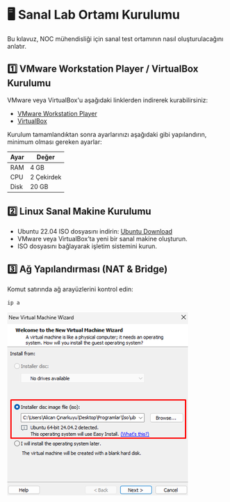 # 🖥️ Sanal Lab Ortamı Kurulumu

Bu kılavuz, NOC mühendisliği için sanal test ortamının nasıl oluşturulacağını anlatır.

## 1️⃣ VMware Workstation Player / VirtualBox Kurulumu
VMware veya VirtualBox'u aşağıdaki linklerden indirerek kurabilirsiniz:
- [VMware Workstation Player](https://www.vmware.com/products/workstation-player.html)
- [VirtualBox](https://www.virtualbox.org/)

Kurulum tamamlandıktan sonra ayarlarınızı aşağıdaki gibi yapılandırın, minimum olması gereken ayarlar:

| Ayar | Değer |
|------|-------|
| RAM  | 4 GB |
| CPU  | 2 Çekirdek |
| Disk | 20 GB |

## 2️⃣ Linux Sanal Makine Kurulumu
- Ubuntu 22.04 ISO dosyasını indirin: [Ubuntu Download](https://ubuntu.com/download)
- VMware veya VirtualBox’ta yeni bir sanal makine oluşturun.
- ISO dosyasını bağlayarak işletim sistemini kurun.

## 3️⃣ Ağ Yapılandırması (NAT & Bridge)
Komut satırında ağ arayüzlerini kontrol edin:
```bash
ip a
```
![Sanal Lab Ortamı](images/lab-setup-image1.png)


